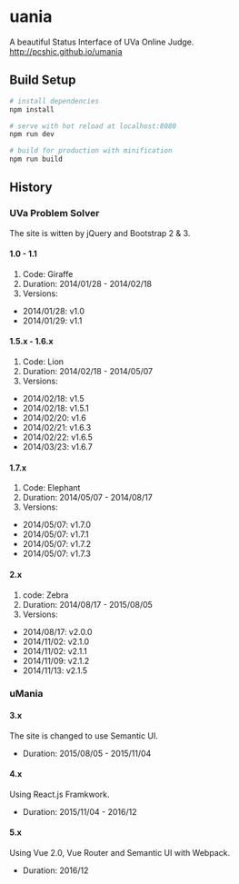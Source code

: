 # uania

A beautiful Status Interface of UVa Online Judge. http://pcshic.github.io/umania

## Build Setup

``` bash
# install dependencies
npm install

# serve with hot reload at localhost:8080
npm run dev

# build for production with minification
npm run build
```

## History

### UVa Problem Solver

The site is witten by jQuery and Bootstrap 2 & 3.

#### 1.0 - 1.1

1. Code: Giraffe
2. Duration: 2014/01/28 - 2014/02/18
3. Versions:
  - 2014/01/28: v1.0
  - 2014/01/29: v1.1

#### 1.5.x - 1.6.x

1. Code: Lion
2. Duration: 2014/02/18 - 2014/05/07
3. Versions:
  - 2014/02/18: v1.5
  - 2014/02/18: v1.5.1
  - 2014/02/20: v1.6
  - 2014/02/21: v1.6.3
  - 2014/02/22: v1.6.5
  - 2014/03/23: v1.6.7

#### 1.7.x

1. Code: Elephant
2. Duration: 2014/05/07 - 2014/08/17
3. Versions:
  - 2014/05/07: v1.7.0
  - 2014/05/07: v1.7.1
  - 2014/05/07: v1.7.2
  - 2014/05/07: v1.7.3

#### 2.x

1. code: Zebra
2. Duration: 2014/08/17 - 2015/08/05
3. Versions:
  - 2014/08/17: v2.0.0
  - 2014/11/02: v2.1.0
  - 2014/11/02: v2.1.1
  - 2014/11/09: v2.1.2
  - 2014/11/13: v2.1.5

### uMania

#### 3.x

The site is changed to use Semantic UI.

- Duration: 2015/08/05 - 2015/11/04

#### 4.x

Using React.js Framkwork.

- Duration: 2015/11/04 - 2016/12

#### 5.x

Using Vue 2.0, Vue Router and Semantic UI with Webpack.

- Duration: 2016/12
